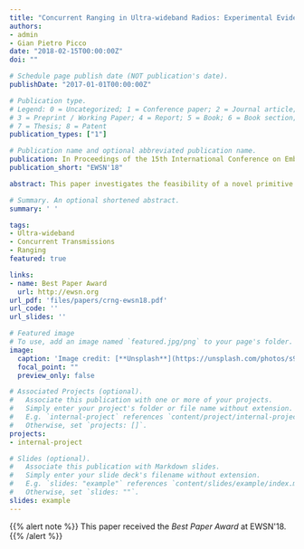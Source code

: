 ```yaml
---
title: "Concurrent Ranging in Ultra-wideband Radios: Experimental Evidence, Challenges, and Opportunities"
authors:
- admin
- Gian Pietro Picco
date: "2018-02-15T00:00:00Z"
doi: ""

# Schedule page publish date (NOT publication's date).
publishDate: "2017-01-01T00:00:00Z"

# Publication type.
# Legend: 0 = Uncategorized; 1 = Conference paper; 2 = Journal article;
# 3 = Preprint / Working Paper; 4 = Report; 5 = Book; 6 = Book section;
# 7 = Thesis; 8 = Patent
publication_types: ["1"]

# Publication name and optional abbreviated publication name.
publication: In Proceedings of the 15th International Conference on Embedded Wireless Systems and Networks (EWSN), Madrid (Spain), February 2018.
publication_short: "EWSN'18"

abstract: This paper investigates the feasibility of a novel primitive for concurrent ranging in ultra-wideband (UWB) radios. Conventional ranging protocols schedule the packet transmissions used to estimate distance to be separate in time. In contrast, our concurrent ranging primitive relies on the overlapping of these transmissions; when a ranging request is issued by an initiator node, all nodes in range immediately reply back. These concurrent signals are “fused” in the communication channel, whose channel impulse response (CIR) is made available by the DecaWave DW1000 transceiver we use in this paper. Combined with the fact that UWB transmissions rely on very short (<2 ns) pulses, the CIR enables the initiator to determine the precise timing of the individual signals, and therefore estimate accurately the distance of the corresponding responders.<br>Concurrent ranging removes the need for scheduling, and is faster and less energy-hungry than traditional scheduled schemes. We report empirical evidence that our idea is feasible, and use it as a basis to elicit the challenges and limitations of concurrent ranging, the opportunities for significant improvements w.r.t. the current state of the art, and the preliminary techniques that can be used to achieve them.

# Summary. An optional shortened abstract.
summary: ' '

tags:
- Ultra-wideband
- Concurrent Transmissions
- Ranging
featured: true

links:
- name: Best Paper Award
  url: http://ewsn.org
url_pdf: 'files/papers/crng-ewsn18.pdf'
url_code: ''
url_slides: ''

# Featured image
# To use, add an image named `featured.jpg/png` to your page's folder. 
image:
  caption: 'Image credit: [**Unsplash**](https://unsplash.com/photos/s9CC2SKySJM)'
  focal_point: ""
  preview_only: false

# Associated Projects (optional).
#   Associate this publication with one or more of your projects.
#   Simply enter your project's folder or file name without extension.
#   E.g. `internal-project` references `content/project/internal-project/index.md`.
#   Otherwise, set `projects: []`.
projects:
- internal-project

# Slides (optional).
#   Associate this publication with Markdown slides.
#   Simply enter your slide deck's filename without extension.
#   E.g. `slides: "example"` references `content/slides/example/index.md`.
#   Otherwise, set `slides: ""`.
slides: example
---
```


{{% alert note %}}
This paper received the *Best Paper Award* at EWSN'18.
{{% /alert %}}